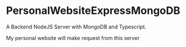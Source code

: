 # PersonalWebsiteExpressMongoDB

A Backend NodeJS Server with MongoDB and Typescript.

My personal website will make request from this server
